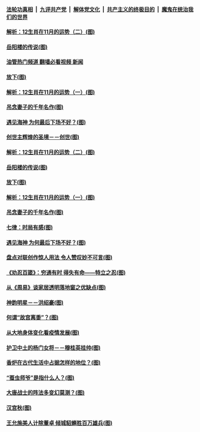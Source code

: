 ####  [法轮功真相](../../../../basic/blob/master/README.md?t=11010232) &nbsp;|&nbsp; [九评共产党](../../../../9ping.md/blob/master/README.md?t=11010232) &nbsp;|&nbsp; [解体党文化](../../../../jtdwh.md/blob/master/README.md?t=11010232)  &nbsp;|&nbsp; [共产主义的终极目的](../../../../gczydzjmd.md/blob/master/README.md?t=11010232) &nbsp;|&nbsp; [魔鬼在统治我们的世界](../../../../mgztzwmdsj.md/blob/master/README.md?t=11010232) 

#### [解析：12生肖在11月的运势（二）(图)](../pages/p7/1020442.md?t=11010232) 

#### [岳阳楼的传说(图)](../pages/p7/1020358.md?t=11010232) 

#### [油管热门频道 翻墙必看视频 新闻](http://209.250.226.216:81/youtube.html?11010232)

#### [放下(图)](../pages/p7/1020258.md?t=11010232) 

#### [解析：12生肖在11月的运势（一）(图)](../pages/p7/1020435.md?t=11010232) 

#### [吊念妻子的千年名作(图)](../pages/p7/1020277.md?t=11010232) 

#### [遇见海神 为何最后下场不好？(图)](../pages/p7/1020261.md?t=11010232) 

#### [创世主辉煌的圣境－－创世(图)](../pages/p7/1019194.md?t=11010232) 

#### [解析：12生肖在11月的运势（二）(图)](../pages/p7/1020442.md?t=11010232) 

#### [岳阳楼的传说(图)](../pages/p7/1020358.md?t=11010232) 

#### [放下(图)](../pages/p7/1020258.md?t=11010232) 

#### [解析：12生肖在11月的运势（一）(图)](../pages/p7/1020435.md?t=11010232) 

#### [吊念妻子的千年名作(图)](../pages/p7/1020277.md?t=11010232) 

#### [七律：时局有感(图)](../pages/p7/1020361.md?t=11010232) 

#### [遇见海神 为何最后下场不好？(图)](../pages/p7/1020261.md?t=11010232) 

#### [盘点对联创作惊人用法 令人赞叹妙不可言(图)](../pages/p7/1019773.md?t=11010232) 

#### [《劝忍百箴》：穷通有时 得失有命——特立之忍(图)](../pages/p7/1020284.md?t=11010232) 

#### [从《周易》谈家居透明落地窗之优缺点(图)](../pages/p7/1018599.md?t=11010232) 

#### [神韵明星－－洪绍豪(图)](../pages/p7/1020274.md?t=11010232) 

#### [何谓“故宫离黍”？(图)](../pages/p7/1019992.md?t=11010232) 

#### [从大地身体变化看疫情发展(图)](../pages/p7/1020256.md?t=11010232) 

#### [护卫中土的杨门女将－－穆桂英挂帅(图)](../pages/p7/1019280.md?t=11010232) 

#### [香炉在古代生活中占据怎样的地位？(图)](../pages/p7/1019995.md?t=11010232) 

#### [“蚕虫师爷”是指什么人？(图)](../pages/p7/1019933.md?t=11010232) 

#### [大唐战士的阵法多变幻莫测？(图)](../pages/p7/1019286.md?t=11010232) 

#### [汉宫秋(图)](../pages/p7/1020142.md?t=11010232) 

#### [王允施美人计除董卓 倾城貂蝉胜百万雄兵(图)](../pages/p7/1019914.md?t=11010232) 

<img src='http://gfw-breaker.win/goodnews/indexes/p7.md' width='0px' height='0px'/>
